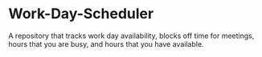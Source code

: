 # Work-Day-Scheduler
A repository that tracks work day availability, blocks off time for meetings, hours that you are busy, and hours that you have available.
